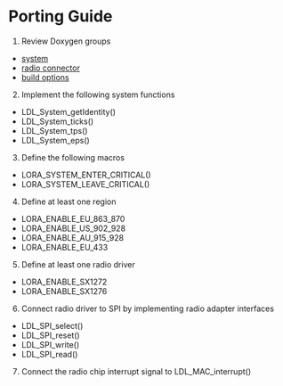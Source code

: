 Porting Guide
=============

1. Review Doxygen groups

- [system](https://cjhdev.github.io/lora_device_lib_api/group__ldl__system.html)
- [radio connector](https://cjhdev.github.io/lora_device_lib_api/group__ldl__radio__connector.html)
- [build options](https://cjhdev.github.io/lora_device_lib_api/group__ldl__build__options.html)

2. Implement the following system functions

- LDL_System_getIdentity()
- LDL_System_ticks()
- LDL_System_tps()
- LDL_System_eps()

3. Define the following macros

- LORA_SYSTEM_ENTER_CRITICAL()
- LORA_SYSTEM_LEAVE_CRITICAL()

4. Define at least one region

- LORA_ENABLE_EU_863_870
- LORA_ENABLE_US_902_928
- LORA_ENABLE_AU_915_928
- LORA_ENABLE_EU_433

5. Define at least one radio driver

- LORA_ENABLE_SX1272
- LORA_ENABLE_SX1276

6. Connect radio driver to SPI by implementing radio adapter interfaces

- LDL_SPI_select()
- LDL_SPI_reset()
- LDL_SPI_write()
- LDL_SPI_read()

7. Connect the radio chip interrupt signal to LDL_MAC_interrupt()
